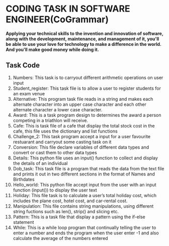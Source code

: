 # CODING TASK IN SOFTWARE ENGINEER(CoGrammar)
**Applying your technical skills to the invention and innovation of software, along with the development, maintenance, and management of it, you'll be able to use your love for technology to make a difference in the world. And you'll make good money while doing it.**
## Task Code
  1. Numbers: This task is to carryout different arithmetic operations on user input
  2. Student_register: This task file is to allow a user to register students for an exam venue
  3. Alternative: This program task file reads in a string and makes each alternate character into an upper case character and each other alternate character a lower case character.
  4. Award: This is a task program design to determines the award a person competing in a triathlon will receive.
  5. Cafe: This is task file of a cafe that display the total stock cost in the cafe, this file uses the dictionary and list functions
  6. Challenge_2: This task program accept a input for a user favourite restuarant and carryout some casting task on it
  7. Conversion: This file declare variables of different data types and convert or cast them to other data types
  8. Details: This python file uses an input() function to collect and display the details of an individual
  9. Dob_task: This task file is a program that reads the data from the text file and prints it out in two different sections in the format of Names and Birthdates
  11. Hello_world: This python file accept input from the user with an input function (input()) to display the user text
  12. Holiday: This file task is to calculate a user’s total holiday cost, which includes the plane cost, hotel cost, and car-rental cost.
  13. Manipulation: This file contains string manipulations, using different string fuctions such as len(), strip() and slicing etc.
  14. Pattern: This is a task file that display a pattern using the if-else statement
  15. While: This is a while loop program that continually telling the user to enter a number and ends the program when the user enter -1 and also calculate the average of the numbers entered
